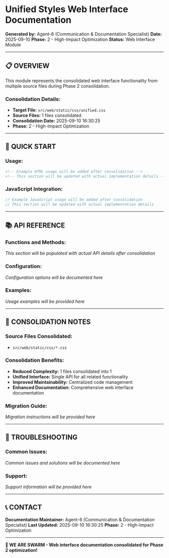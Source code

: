 # Unified Styles Web Interface Documentation

**Generated by:** Agent-6 (Communication & Documentation Specialist)
**Date:** 2025-09-10
**Phase:** 2 - High-Impact Optimization
**Status:** Web Interface Module

---

## 📋 **OVERVIEW**

This module represents the consolidated web interface functionality from multiple source files during Phase 2 consolidation.

### **Consolidation Details:**
- **Target File:** `src/web/static/css/unified.css`
- **Source Files:** 1 files consolidated
- **Consolidation Date:** 2025-09-10 16:30:25
- **Phase:** 2 - High-Impact Optimization

---

## 🚀 **QUICK START**

### **Usage:**
```html
<!-- Example HTML usage will be added after consolidation -->
<!-- This section will be updated with actual implementation details -->
```

### **JavaScript Integration:**
```javascript
// Example JavaScript usage will be added after consolidation
// This section will be updated with actual implementation details
```

---

## 📚 **API REFERENCE**

### **Functions and Methods:**
*This section will be populated with actual API details after consolidation*

### **Configuration:**
*Configuration options will be documented here*

### **Examples:**
*Usage examples will be provided here*

---

## 🔧 **CONSOLIDATION NOTES**

### **Source Files Consolidated:**
- `src/web/static/css/*.css`

### **Consolidation Benefits:**
- **Reduced Complexity:** 1 files consolidated into 1
- **Unified Interface:** Single API for all related functionality
- **Improved Maintainability:** Centralized code management
- **Enhanced Documentation:** Comprehensive web interface documentation

### **Migration Guide:**
*Migration instructions will be provided here*

---

## 🐛 **TROUBLESHOOTING**

### **Common Issues:**
*Common issues and solutions will be documented here*

### **Support:**
*Support information will be provided here*

---

## 📞 **CONTACT**

**Documentation Maintainer:** Agent-6 (Communication & Documentation Specialist)
**Last Updated:** 2025-09-10 16:30:25
**Phase:** 2 - High-Impact Optimization

---

**🐝 WE ARE SWARM - Web interface documentation consolidated for Phase 2 optimization!**
